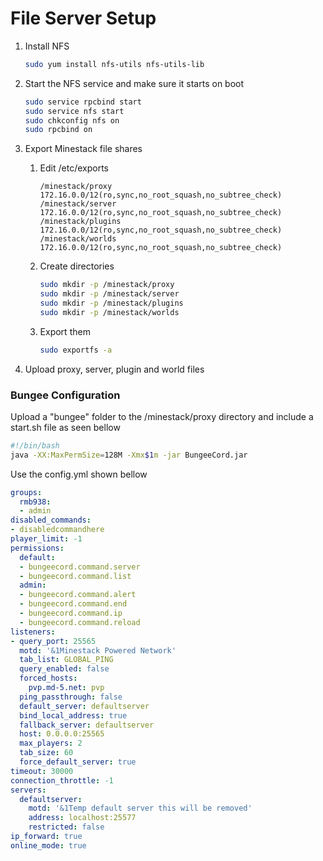 File Server Setup
=================

1. Install NFS
    
    ```sh
    sudo yum install nfs-utils nfs-utils-lib
    ```
    
2. Start the NFS service and make sure it starts on boot

    ```sh
    sudo service rpcbind start
    sudo service nfs start
    sudo chkconfig nfs on
    sudo rpcbind on
    ```

3. Export Minestack file shares 

    1. Edit /etc/exports
    
        ```
        /minestack/proxy           172.16.0.0/12(ro,sync,no_root_squash,no_subtree_check)
        /minestack/server           172.16.0.0/12(ro,sync,no_root_squash,no_subtree_check)
        /minestack/plugins           172.16.0.0/12(ro,sync,no_root_squash,no_subtree_check)
        /minestack/worlds           172.16.0.0/12(ro,sync,no_root_squash,no_subtree_check)
        ```
    
    2. Create directories
    
        ```sh
        sudo mkdir -p /minestack/proxy
        sudo mkdir -p /minestack/server
        sudo mkdir -p /minestack/plugins
        sudo mkdir -p /minestack/worlds
        ```
    
    3. Export them
    
        ```sh
        sudo exportfs -a
        ```
    
4. Upload proxy, server, plugin and world files

### Bungee Configuration

Upload a "bungee" folder to the /minestack/proxy directory and include a start.sh file as seen bellow

```sh
#!/bin/bash
java -XX:MaxPermSize=128M -Xmx$1m -jar BungeeCord.jar
```

Use the config.yml shown bellow

```yaml
groups:
  rmb938:
  - admin
disabled_commands:
- disabledcommandhere
player_limit: -1
permissions:
  default:
  - bungeecord.command.server
  - bungeecord.command.list
  admin:
  - bungeecord.command.alert
  - bungeecord.command.end
  - bungeecord.command.ip
  - bungeecord.command.reload
listeners:
- query_port: 25565
  motd: '&1Minestack Powered Network'
  tab_list: GLOBAL_PING
  query_enabled: false
  forced_hosts:
    pvp.md-5.net: pvp
  ping_passthrough: false
  default_server: defaultserver
  bind_local_address: true
  fallback_server: defaultserver
  host: 0.0.0.0:25565
  max_players: 2
  tab_size: 60
  force_default_server: true
timeout: 30000
connection_throttle: -1
servers:
  defaultserver:
    motd: '&1Temp default server this will be removed'
    address: localhost:25577
    restricted: false
ip_forward: true
online_mode: true
```
